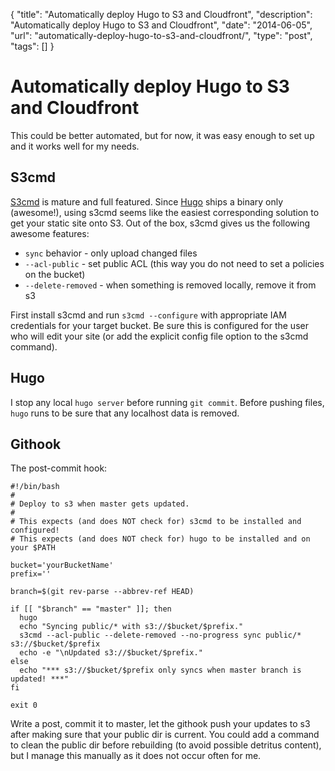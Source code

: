 {
  "title": "Automatically deploy Hugo to S3 and Cloudfront",
  "description": "Automatically deploy Hugo to S3 and Cloudfront",
  "date": "2014-06-05",
  "url": "automatically-deploy-hugo-to-s3-and-cloudfront/",
  "type": "post",
  "tags": []
}
# Automatically deploy Hugo to S3 and Cloudfront

This could be better automated, but for now, it was easy enough to set up and it works well for my needs.

## S3cmd

[S3cmd](http://s3tools.org/s3cmd) is mature and full featured. Since [Hugo](http://hugo.spf13.com/) ships a binary only (awesome!), using s3cmd seems like the easiest corresponding solution to get your static site onto S3. Out of the box, s3cmd gives us the following awesome features:

 - `sync` behavior - only upload changed files
 - `--acl-public` - set public ACL (this way you do not need to set a policies on the bucket)
 - `--delete-removed` - when something is removed locally, remove it from s3

First install s3cmd and run `s3cmd --configure` with appropriate IAM credentials for your target bucket. Be sure this is configured for the user who will edit your site (or add the explicit config file option to the s3cmd command).

## Hugo

I stop any local `hugo server` before running `git commit`. Before pushing files, `hugo` runs to be sure that any localhost data is removed.

## Githook

The post-commit hook:

````
#!/bin/bash
#
# Deploy to s3 when master gets updated. 
#
# This expects (and does NOT check for) s3cmd to be installed and configured!
# This expects (and does NOT check for) hugo to be installed and on your $PATH

bucket='yourBucketName'
prefix=''

branch=$(git rev-parse --abbrev-ref HEAD)

if [[ "$branch" == "master" ]]; then
  hugo
  echo "Syncing public/* with s3://$bucket/$prefix."
  s3cmd --acl-public --delete-removed --no-progress sync public/* s3://$bucket/$prefix
  echo -e "\nUpdated s3://$bucket/$prefix."
else
  echo "*** s3://$bucket/$prefix only syncs when master branch is updated! ***"
fi

exit 0
````

Write a post, commit it to master, let the githook push your updates to s3 after making sure that your public dir is current. You could add a command to clean the public dir before rebuilding (to avoid possible detritus content), but I manage this manually as it does not occur often for me.
